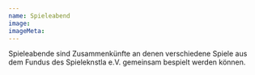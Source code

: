 ```yaml
---
name: Spieleabend
image:
imageMeta:
---
```

Spieleabende sind Zusammenkünfte an denen verschiedene Spiele aus dem Fundus des Spieleknstla e.V. gemeinsam bespielt werden können.
